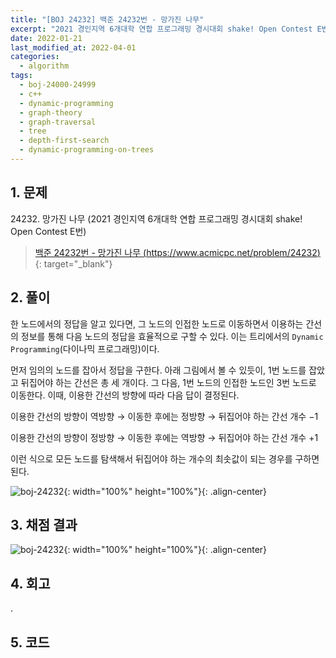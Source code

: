 ```yaml
---
title: "[BOJ 24232] 백준 24232번 - 망가진 나무"
excerpt: "2021 경인지역 6개대학 연합 프로그래밍 경시대회 shake! Open Contest E번 - 백준 24232번 망가진 나무 풀이"
date: 2022-01-21
last_modified_at: 2022-04-01
categories:
  - algorithm
tags:
  - boj-24000-24999
  - c++
  - dynamic-programming
  - graph-theory
  - graph-traversal
  - tree
  - depth-first-search
  - dynamic-programming-on-trees
---
```


## 1. 문제
$24232$. 망가진 나무 (2021 경인지역 6개대학 연합 프로그래밍 경시대회 shake! Open Contest E번)

> [백준 24232번 - 망가진 나무 (https://www.acmicpc.net/problem/24232)](https://www.acmicpc.net/problem/24232){: target="_blank"}

## 2. 풀이

한 노드에서의 정답을 알고 있다면, 그 노드의 인접한 노드로 이동하면서 이용하는 간선의 정보를 통해 다음 노드의 정답을 효율적으로 구할 수 있다. 이는 트리에서의 `Dynamic Programming`(다이나믹 프로그래밍)이다. 

먼저 임의의 노드를 잡아서 정답을 구한다. 아래 그림에서 볼 수 있듯이, $1$번 노드를 잡았고 뒤집어야 하는 간선은 총 세 개이다. 그 다음, $1$번 노드의 인접한 노드인 $3$번 노드로 이동한다. 이때, 이용한 간선의 방향에 따라 다음 답이 결정된다.

이용한 간선의 방향이 역방향 $\rightarrow$ 이동한 후에는 정방향 $\rightarrow$ 뒤집어야 하는 간선 개수 $-1$

이용한 간선의 방향이 정방향 $\rightarrow$ 이동한 후에는 역방향 $\rightarrow$ 뒤집어야 하는 간선 개수 $+1$
 
이런 식으로 모든 노드를 탐색해서 뒤집어야 하는 개수의 최솟값이 되는 경우를 구하면 된다.

![boj-24232](https://user-images.githubusercontent.com/30232837/161171417-97dd6556-5fed-4110-afe6-e178816d9f2d.png "boj-24232"){: width="100%" height="100%"}{: .align-center}


## 3. 채점 결과

![boj-24232](https://user-images.githubusercontent.com/30232837/161171447-c6f19aa1-d60f-4d93-a293-671b62ecb4a3.png "boj-24232"){: width="100%" height="100%"}{: .align-center}

## 4. 회고

.

## 5. 코드

<script src="https://gist.github.com/BurningFalls/77570240f93ea956dc7d2b7bfbd0ac57.js"></script>